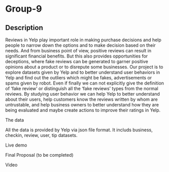 # Group-9
<h2>Description</h2>

Reviews in Yelp play important role in making purchase decisions and help people to narrow down the options and to make decision based on their needs. And from business point of view, positive reviews can result in significant financial benefits. But this also provides opportunities for deceptions, where fake reviews can be generated to garner positive opinions about a product or to disrepute some businesses. Our project is to explore datasets given by Yelp and to better understand user behaviors in Yelp and find out the outliers which might be fakes, advertisements or spams given by robot. Even if finally we can not explicitly give the definition of ‘fake review’ or distinguish all the ‘fake reviews’ types from the normal reviews. By studying user behavior we can help Yelp to better understand about their users, help customers know the reviews written by whom are untrustable, and help business owners to better understand how they are being evaluated and maybe create actions to improve their ratings in Yelp.

The data

All the data is provided by Yelp via json file format. It includs business, checkin, review, user, tip datasets.


Live demo


Final Proposal (to be completed)


Video

